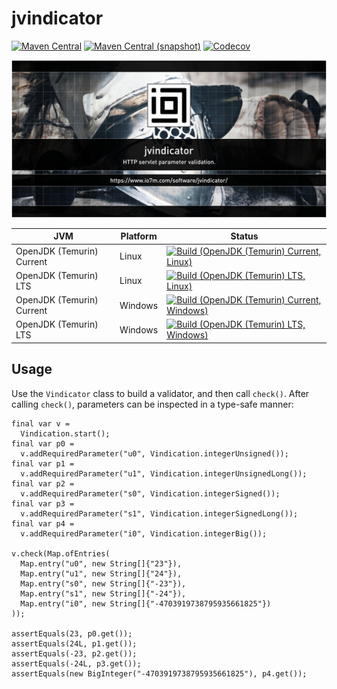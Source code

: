 jvindicator
===

[![Maven Central](https://img.shields.io/maven-central/v/com.io7m.jvindicator/com.io7m.jvindicator.svg?style=flat-square)](http://search.maven.org/#search%7Cga%7C1%7Cg%3A%22com.io7m.jvindicator%22)
[![Maven Central (snapshot)](https://img.shields.io/nexus/s/com.io7m.jvindicator/com.io7m.jvindicator?server=https%3A%2F%2Fs01.oss.sonatype.org&style=flat-square)](https://s01.oss.sonatype.org/content/repositories/snapshots/com/io7m/jvindicator/)
[![Codecov](https://img.shields.io/codecov/c/github/io7m-com/jvindicator.svg?style=flat-square)](https://codecov.io/gh/io7m-com/jvindicator)

![com.io7m.jvindicator](./src/site/resources/jvindicator.jpg?raw=true)

| JVM | Platform | Status |
|-----|----------|--------|
| OpenJDK (Temurin) Current | Linux | [![Build (OpenJDK (Temurin) Current, Linux)](https://img.shields.io/github/actions/workflow/status/io7m-com/jvindicator/main.linux.temurin.current.yml)](https://www.github.com/io7m-com/jvindicator/actions?query=workflow%3Amain.linux.temurin.current)|
| OpenJDK (Temurin) LTS | Linux | [![Build (OpenJDK (Temurin) LTS, Linux)](https://img.shields.io/github/actions/workflow/status/io7m-com/jvindicator/main.linux.temurin.lts.yml)](https://www.github.com/io7m-com/jvindicator/actions?query=workflow%3Amain.linux.temurin.lts)|
| OpenJDK (Temurin) Current | Windows | [![Build (OpenJDK (Temurin) Current, Windows)](https://img.shields.io/github/actions/workflow/status/io7m-com/jvindicator/main.windows.temurin.current.yml)](https://www.github.com/io7m-com/jvindicator/actions?query=workflow%3Amain.windows.temurin.current)|
| OpenJDK (Temurin) LTS | Windows | [![Build (OpenJDK (Temurin) LTS, Windows)](https://img.shields.io/github/actions/workflow/status/io7m-com/jvindicator/main.windows.temurin.lts.yml)](https://www.github.com/io7m-com/jvindicator/actions?query=workflow%3Amain.windows.temurin.lts)|


## Usage

Use the `Vindicator` class to build a validator, and then call `check()`. After
calling `check()`, parameters can be inspected in a type-safe manner:

```
final var v =
  Vindication.start();
final var p0 =
  v.addRequiredParameter("u0", Vindication.integerUnsigned());
final var p1 =
  v.addRequiredParameter("u1", Vindication.integerUnsignedLong());
final var p2 =
  v.addRequiredParameter("s0", Vindication.integerSigned());
final var p3 =
  v.addRequiredParameter("s1", Vindication.integerSignedLong());
final var p4 =
  v.addRequiredParameter("i0", Vindication.integerBig());

v.check(Map.ofEntries(
  Map.entry("u0", new String[]{"23"}),
  Map.entry("u1", new String[]{"24"}),
  Map.entry("s0", new String[]{"-23"}),
  Map.entry("s1", new String[]{"-24"}),
  Map.entry("i0", new String[]{"-4703919738795935661825"})
));

assertEquals(23, p0.get());
assertEquals(24L, p1.get());
assertEquals(-23, p2.get());
assertEquals(-24L, p3.get());
assertEquals(new BigInteger("-4703919738795935661825"), p4.get());
```

